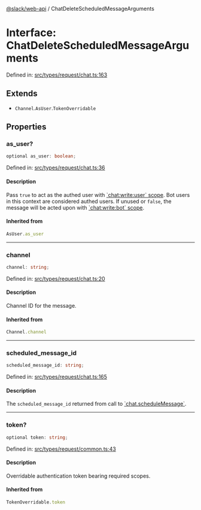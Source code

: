[@slack/web-api](../index.md) / ChatDeleteScheduledMessageArguments

# Interface: ChatDeleteScheduledMessageArguments

Defined in: [src/types/request/chat.ts:163](https://github.com/slackapi/node-slack-sdk/blob/main/packages/web-api/src/types/request/chat.ts#L163)

## Extends

- `Channel`.`AsUser`.`TokenOverridable`

## Properties

### as\_user?

```ts
optional as_user: boolean;
```

Defined in: [src/types/request/chat.ts:36](https://github.com/slackapi/node-slack-sdk/blob/main/packages/web-api/src/types/request/chat.ts#L36)

#### Description

Pass `true` to act as the authed user with [\`chat:write:user\` scope](https://docs.slack.dev/reference/scopes/chat.write).
Bot users in this context are considered authed users. If unused or `false`, the message will be acted upon with
[\`chat:write:bot\` scope](https://docs.slack.dev/reference/scopes/chat.write).

#### Inherited from

```ts
AsUser.as_user
```

***

### channel

```ts
channel: string;
```

Defined in: [src/types/request/chat.ts:20](https://github.com/slackapi/node-slack-sdk/blob/main/packages/web-api/src/types/request/chat.ts#L20)

#### Description

Channel ID for the message.

#### Inherited from

```ts
Channel.channel
```

***

### scheduled\_message\_id

```ts
scheduled_message_id: string;
```

Defined in: [src/types/request/chat.ts:165](https://github.com/slackapi/node-slack-sdk/blob/main/packages/web-api/src/types/request/chat.ts#L165)

#### Description

The `scheduled_message_id` returned from call to [\`chat.scheduleMessage\`](https://docs.slack.dev/reference/methods/chat.scheduleMessage).

***

### token?

```ts
optional token: string;
```

Defined in: [src/types/request/common.ts:43](https://github.com/slackapi/node-slack-sdk/blob/main/packages/web-api/src/types/request/common.ts#L43)

#### Description

Overridable authentication token bearing required scopes.

#### Inherited from

```ts
TokenOverridable.token
```
